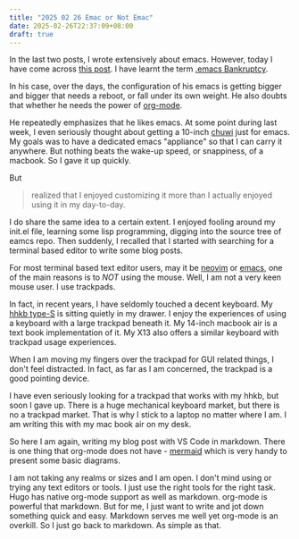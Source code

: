 ```yaml
---
title: "2025 02 26 Emac or Not Emac"
date: 2025-02-26T22:37:09+08:00
draft: true
---
```

In the last two posts, I wrote extensively about emacs. However, today I have come across [this post](https://diego.codes/post/back-to-writing/). I have learnt the term [.emacs Bankruptcy](https://www.emacswiki.org/emacs/DotEmacsBankruptcy). 

In his case, over the days, the configuration of his emacs is getting bigger and bigger that needs a reboot, or fall under its own weight. He also doubts that whether he needs the power of [org-mode](https://orgmode.org/).

He repeatedly emphasizes that he likes emacs. At some point during last week, I even seriously thought about getting a 10-inch [chuwi](https://www.chuwi.com/product/items/chuwi-minibook-x-n150.html) just for emacs. My goals was to have a dedicated emacs "appliance" so that I can carry it anywhere. But nothing beats the wake-up speed, or snappiness, of a macbook. So I gave it up quickly.

But 

> realized that I enjoyed customizing it more than I actually enjoyed using it in my day-to-day.
>

I do share the same idea to a certain extent. I enjoyed fooling around my init.el file, learning some lisp programming, digging into the source tree of eamcs repo. Then suddenly, I recalled that I started with searching for a terminal based editor to write some blog posts.

For most terminal based text editor users, may it be [neovim](https://neovim.io/) or [emacs](https://www.gnu.org/software/emacs/), one of the main reasons is to *NOT* using the mouse. Well, I am not a very keen mouse user. I use trackpads.

In fact, in recent years, I have seldomly touched a decent keyboard. My [hhkb type-S](https://www.hhkeyboard.com/uk/products/hybrid-type-s) is sitting quietly in my drawer. I enjoy the experiences of using a keyboard with a large trackpad beneath it. My 14-inch macbook air is a text book implementation of it. My X13 also offers a similar keyboard with trackpad usage experiences.

When I am moving my fingers over the trackpad for GUI related things, I don't feel distracted. In fact, as far as I am concerned, the trackpad is a good pointing device. 

I have even seriously looking for a trackpad that works with my hhkb, but soon I gave up. There is a huge mechanical keyboard market, but there is no a trackpad market. That is why I stick to a laptop no matter where I am. I am writing this with my mac book air on my desk. 

So here I am again, writing my blog post with VS Code in markdown.  There is one thing that org-mode does not have - [mermaid](https://mermaid.js.org/) which is very handy to present some basic diagrams.

I am not taking any realms or sizes and I am open. I don't mind using or trying any text editors or tools. I just use the right tools for the right task. Hugo has native org-mode support as well as markdown. org-mode is powerful that markdown. But for me, I just want to write and jot down something quick and easy. Markdown serves me well yet org-mode is an overkill. So I just go back to markdown. As simple as that.
